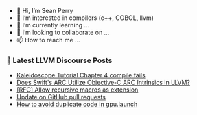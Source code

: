 - 👋 Hi, I’m Sean Perry
- 👀 I’m interested in compilers (c++, COBOL, llvm)
- 🌱 I’m currently learning ...
- 💞️ I’m looking to collaborate on ...
- 📫 How to reach me ...

<!---
s66perry/s66perry is a ✨ special ✨ repository because its `README.md` (this file) appears on your GitHub profile.
You can click the Preview link to take a look at your changes.
--->
### 📕 Latest LLVM Discourse Posts

<!-- DISCOURSE-LLVM:START -->
- [Kaleidoscope Tutorial Chapter 4 compile fails](https://discourse.llvm.org/t/kaleidoscope-tutorial-chapter-4-compile-fails/73514#post_1)
- [Does Swift&#39;s ARC Utilize Objective-C ARC Intrinsics in LLVM?](https://discourse.llvm.org/t/does-swifts-arc-utilize-objective-c-arc-intrinsics-in-llvm/73509#post_1)
- [[RFC] Allow recursive macros as extension](https://discourse.llvm.org/t/rfc-allow-recursive-macros-as-extension/73401#post_11)
- [Update on GitHub pull requests](https://discourse.llvm.org/t/update-on-github-pull-requests/71540?page=7#post_135)
- [How to avoid duplicate code in gpu.launch](https://discourse.llvm.org/t/how-to-avoid-duplicate-code-in-gpu-launch/73503#post_1)
<!-- DISCOURSE-LLVM:END -->
